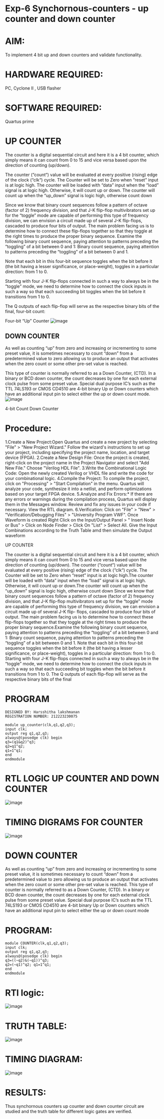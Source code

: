 # Exp-6 Synchornous-counters - up counter and down counter 

# AIM: 
To implement 4 bit up and down counters and validate  functionality.
# HARDWARE REQUIRED:
PC, Cyclone II , USB flasher
# SOFTWARE REQUIRED: 
Quartus prime 

# UP COUNTER 
The counter is a digital sequential circuit and here it is a 4 bit counter, which simply means it can count from 0 to 15 and vice versa based upon the direction of counting (up/down). 

The counter (“count“) value will be evaluated at every positive (rising) edge of the clock (“clk“) cycle.
The Counter will be set to Zero when “reset” input is at logic high.
The counter will be loaded with “data” input when the “load” signal is at logic high. Otherwise, it will count up or down.
The counter will count up when the “up_down” signal is logic high, otherwise count down

Since we know that binary count sequences follow a pattern of octave (factor of 2) frequency division, and that J-K flip-flop multivibrators set up for the “toggle” mode are capable of performing this type of frequency division, we can envision a circuit made up of several J-K flip-flops, cascaded to produce four bits of output.
The main problem facing us is to determine how to connect these flip-flops together so that they toggle at the right times to produce the proper binary sequence.
Examine the following binary count sequence, paying attention to patterns preceding the “toggling” of a bit between 0 and 1:
Binary count sequence, paying attention to patterns preceding the “toggling” of a bit between 0 and 1.

Note that each bit in this four-bit sequence toggles when the bit before it (the bit having a lesser significance, or place-weight), toggles in a particular direction: from 1 to 0.



 
 

Starting with four J-K flip-flops connected in such a way to always be in the “toggle” mode, we need to determine how to connect the clock inputs in such a way so that each succeeding bit toggles when the bit before it transitions from 1 to 0.

The Q outputs of each flip-flop will serve as the respective binary bits of the final, four-bit count:

 
 

Four-bit “Up” Counter
![image](https://user-images.githubusercontent.com/36288975/169644758-b2f4339d-9532-40c5-af40-8f4f8c942e2c.png)



## DOWN COUNTER 

As well as counting “up” from zero and increasing or incrementing to some preset value, it is sometimes necessary to count “down” from a predetermined value to zero allowing us to produce an output that activates when the zero count or some other pre-set value is reached.

This type of counter is normally referred to as a Down Counter, (CTD). In a binary or BCD down counter, the count decreases by one for each external clock pulse from some preset value. Special dual purpose IC’s such as the TTL 74LS193 or CMOS CD4510 are 4-bit binary Up or Down counters which have an additional input pin to select either the up or down count mode.
![image](https://user-images.githubusercontent.com/36288975/169644844-1a14e123-7228-4ed8-81a9-eb937dff4ac8.png)


4-bit Count Down Counter
# Procedure:

1.Create a New Project:Open Quartus and create a new project by selecting "File" > "New Project Wizard." Follow the wizard's instructions to set up your project, including specifying the project name, location, and target device (FPGA).
2.Create a New Design File: Once the project is created, right-click on the project name in the Project Navigator and select "Add New File." Choose "Verilog HDL File".
3.Write the Combinational Logic Code: Open the newly created Verilog or VHDL file and write the code for your combinational logic.
4.Compile the Project: To compile the project, click on "Processing" > "Start Compilation" in the menu. Quartus will analyze your code, synthesize it into a netlist, and perform optimizations based on your target FPGA device.
5.Analyze and Fix Errors:* If there are any errors or warnings during the compilation process, Quartus will display them in the Messages window. Review and fix any issues in your code if necessary. View the RTL diagram.
6.Verification: Click on "File" > "New" > "Verification/Debugging Files" > "University Program VWF". Once Waveform is created Right Click on the Input/Output Panel > " Insert Node or Bus" > Click on Node Finder > Click On "List" > Select All. Give the Input Combinations according to the Truth Table amd then simulate the Output waveform

UP COUNTER

The counter is a digital sequential circuit and here it is a 4 bit counter, which simply means it can count from 0 to 15 and vice versa based upon the direction of counting (up/down).
The counter (“count“) value will be evaluated at every positive (rising) edge of the clock (“clk“) cycle.
The Counter will be set to Zero when “reset” input is at logic high.The counter will be loaded with
“data” input when the “load” signal is at logic high. Otherwise, it will count up or down.The counter will count up when the “up_down” signal is logic high, otherwise count down
Since we know that binary count sequences follow a pattern of octave (factor of 2) frequency division, and that J-K flip-flop multivibrators set up for the “toggle” mode are capable of
performing this type of frequency division, we can envision a circuit made up of several J-K flip- flops, cascaded to produce four bits of output. The main problem facing us is to determine how to connect these flip-flops together so that they toggle at the right times to produce the proper
binary sequence.Examine the following binary count sequence, paying attention to patterns
preceding the “toggling” of a bit between 0 and 1: Binary count sequence, paying attention to patterns preceding the “toggling” of a bit between 0 and 1.
Note that each bit in this four-bit sequence toggles when the bit before it (the bit having a lesser significance, or place-weight), toggles in a particular direction: from 1 to 0.
Starting with four J-K flip-flops connected in such a way to always be in the “toggle” mode, we need to determine how to connect the clock inputs in such a way so that each succeeding bit toggles when the bit before it transitions from 1 to 0.
The Q outputs of each flip-flop will serve as the respective binary bits of the final


# PROGRAM 
```
DESIGNED BY: Harsshitha lakshmanan
REGISTRATION NUMBER: 212223230075

module up_counter(clk,q1,q2,q3);	                                                  
input clk;
output reg q1,q2,q3;
always@(posedge clk) begin
q3=(q1&q2)^q3; 
q2=q1^q2; 
q1=1^q1;
end
endmodule
```



# RTL LOGIC UP COUNTER AND DOWN COUNTER  
![image](https://github.com/harshulaxman/Exp-7-Synchornous-counters-/assets/145686689/7d252458-793e-4492-a6f6-d2c9ca300338)




# TIMING DIGRAMS FOR COUNTER  
![image](https://github.com/harshulaxman/Exp-7-Synchornous-counters-/assets/145686689/16504c28-d1e3-4da4-9507-427eba0193d1)

# DOWN COUNTER
As well as counting “up” from zero and increasing or incrementing to some preset value, it is
sometimes necessary to count “down” from a predetermined value to zero allowing us to produce an output that activates when the zero count or some other pre-set value is reached.
This type of counter is normally referred to as a Down Counter, (CTD). In a binary or BCD down counter, the count decreases by one for each external clock pulse from some preset value. Special dual purpose IC’s such as the TTL 74LS193 or CMOS CD4510 are 4-bit binary Up or Down counters which have an additional input pin to select either the up or down count mode

# PROGRAM:
```
module COUNTER(clk,q1,q2,q3);	                                        
input clk;
output reg q1,q2,q3;
always@(posedge clk) begin 
q3=((~q2)&(~q1))^q3;
q2=(~q1)^q2; q1=1^q1;
end
endmodule
```

# RTl logic:
![image](https://github.com/harshulaxman/Exp-7-Synchornous-counters-/assets/145686689/41598a95-26fb-4136-bd4a-90fcbd0a4886)

# TRUTH TABLE:
![image](https://github.com/harshulaxman/Exp-7-Synchornous-counters-/assets/145686689/85247e41-542a-48f4-ad90-938037f99d8e)

# TIMING DIAGRAM:
![image](https://github.com/harshulaxman/Exp-7-Synchornous-counters-/assets/145686689/865aeae9-c8af-4dd4-8dc2-be92d38cafff)

# RESULTS:
Thus synchornous counters up counter and down counter circuit are studied and the truth table for different logic gates are verified.

